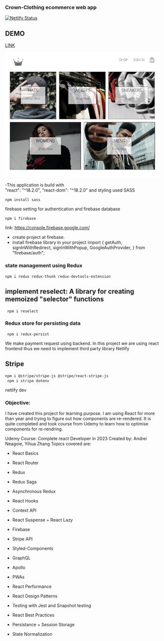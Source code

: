 ### Crown-Clothing ecommerce web app

[![Netlify Status](https://api.netlify.com/api/v1/badges/01765ca7-f646-416b-9aa0-69abde17f785/deploy-status)](https://app.netlify.com/sites/shiny-cranachan-bef447/deploys)

## DEMO
[LINK](https://shiny-cranachan-bef447.netlify.app/)

![alt text](./src/assets/crown-clothing.png)

-This application is build with  
"react": "^18.2.0",
"react-dom": "^18.2.0" 
and styling used SASS

```script
npm install sass
```
firebase setting for authentication and firebase database
```script
npm i firebase
```
link: https://console.firebase.google.com/
- create project at firebase.
- install firebase library in your project
 import {
  getAuth,
  signInWithRedirect,
  signInWithPopup,
  GoogleAuthProvider,
} from "firebase/auth";

### state management using Redux
```script
npm i redux redux-thunk redux-devtools-extension
```

## implement reselect: A library for creating memoized "selector" functions
```script
 npm i reselect
 ```

### Redux store for persisting data
```script
 npm i redux-persist

 ```
We make payment request using backend. In this project we are using react frontend thus we need to implement third party library Netlify
## Stripe
```script
npm i @stripe/stripe-js @stripe/react-stripe-js
 npm i stripe dotenv
```
netlify dev

 ### Objective: 
 I have created this project for learning purpose.
 I am using React for more than year and trying to figure out
 how components are re-rendered. It is quite completed and took course from
 Udemy to learn how to optimise components for re-rendring.

 Udemy Course: Complete react Developer in 2023
 Created by: Andrei Neagoie, Yihua Zhang
 Topics covered are:
 - React Basics

- React Router

- Redux

- Redux Saga

- Asynchronous Redux

- React Hooks

- Context API

- React Suspense + React Lazy

- Firebase

- Stripe API

- Styled-Components

- GraphQL

- Apollo

- PWAs

- React Performance

- React Design Patterns

- Testing with Jest and Snapshot testing

- React Best Practices

- Persistance + Session Storage

- State Normalization